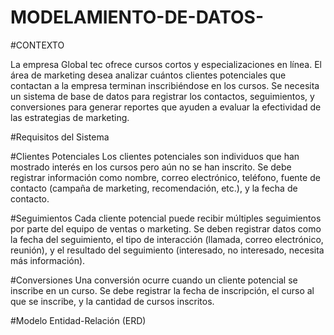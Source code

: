 # MODELAMIENTO-DE-DATOS-
#CONTEXTO

La empresa Global tec ofrece cursos cortos y especializaciones en línea. El área de marketing desea analizar cuántos clientes potenciales que contactan a la empresa terminan inscribiéndose en los cursos. Se necesita un sistema de base de datos para registrar los contactos, seguimientos, y conversiones para generar reportes que ayuden a evaluar la efectividad de las estrategias de marketing.

#Requisitos del Sistema

#Clientes Potenciales
Los clientes potenciales son individuos que han mostrado interés en los cursos pero aún no se han inscrito. Se debe registrar información como nombre, correo electrónico, teléfono, fuente de contacto (campaña de marketing, recomendación, etc.), y la fecha de contacto.

#Seguimientos
Cada cliente potencial puede recibir múltiples seguimientos por parte del equipo de ventas o marketing. Se deben registrar datos como la fecha del seguimiento, el tipo de interacción (llamada, correo electrónico, reunión), y el resultado del seguimiento (interesado, no interesado, necesita más información).

#Conversiones
Una conversión ocurre cuando un cliente potencial se inscribe en un curso. Se debe registrar la fecha de inscripción, el curso al que se inscribe, y la cantidad de cursos inscritos.

#Modelo Entidad-Relación (ERD)
